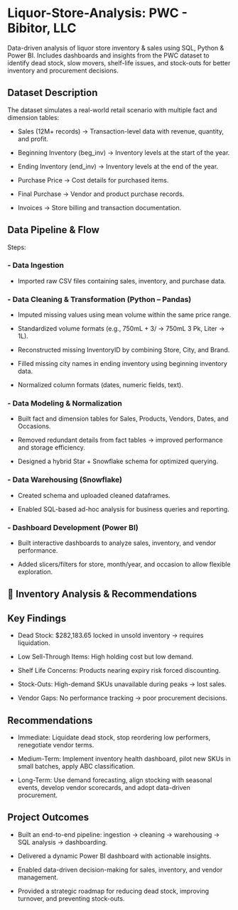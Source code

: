 # Liquor-Store-Analysis: PWC - Bibitor, LLC
Data-driven analysis of liquor store inventory &amp; sales using SQL, Python &amp; Power BI. Includes dashboards and insights from the PWC dataset to identify dead stock, slow movers, shelf-life issues, and stock-outs for better inventory and procurement decisions.

## Dataset Description

The dataset simulates a real-world retail scenario with multiple fact and dimension tables:

- Sales (12M+ records) → Transaction-level data with revenue, quantity, and profit.

- Beginning Inventory (beg_inv) → Inventory levels at the start of the year.

- Ending Inventory (end_inv) → Inventory levels at the end of the year.

- Purchase Price → Cost details for purchased items.

- Final Purchase → Vendor and product purchase records.

- Invoices → Store billing and transaction documentation.

## Data Pipeline & Flow

Steps:

### - Data Ingestion

  - Imported raw CSV files containing sales, inventory, and purchase data.

### - Data Cleaning & Transformation (Python – Pandas)

  - Imputed missing values using mean volume within the same price range.

  - Standardized volume formats (e.g., 750mL + 3/ → 750mL 3 Pk, Liter → 1L).

  - Reconstructed missing InventoryID by combining Store, City, and Brand.

  - Filled missing city names in ending inventory using beginning inventory data.

  - Normalized column formats (dates, numeric fields, text).

### - Data Modeling & Normalization

  - Built fact and dimension tables for Sales, Products, Vendors, Dates, and Occasions.

  - Removed redundant details from fact tables → improved performance and storage efficiency.

  - Designed a hybrid Star + Snowflake schema for optimized querying.

### - Data Warehousing (Snowflake)

  - Created schema and uploaded cleaned dataframes.

  - Enabled SQL-based ad-hoc analysis for business queries and reporting.

### - Dashboard Development (Power BI)

  - Built interactive dashboards to analyze sales, inventory, and vendor performance.

  - Added slicers/filters for store, month/year, and occasion to allow flexible exploration.


## 🚨 Inventory Analysis & Recommendations
## Key Findings

- Dead Stock: $282,183.65 locked in unsold inventory → requires liquidation.

- Low Sell-Through Items: High holding cost but low demand.

- Shelf Life Concerns: Products nearing expiry risk forced discounting.

- Stock-Outs: High-demand SKUs unavailable during peaks → lost sales.

- Vendor Gaps: No performance tracking → poor procurement decisions.

## Recommendations

- Immediate: Liquidate dead stock, stop reordering low performers, renegotiate vendor terms.

- Medium-Term: Implement inventory health dashboard, pilot new SKUs in small batches, apply ABC classification.

- Long-Term: Use demand forecasting, align stocking with seasonal events, develop vendor scorecards, and adopt data-driven procurement.

## Project Outcomes

- Built an end-to-end pipeline: ingestion → cleaning → warehousing → SQL analysis → dashboarding.

- Delivered a dynamic Power BI dashboard with actionable insights.

- Enabled data-driven decision-making for sales, inventory, and vendor management.

- Provided a strategic roadmap for reducing dead stock, improving turnover, and preventing stock-outs.
